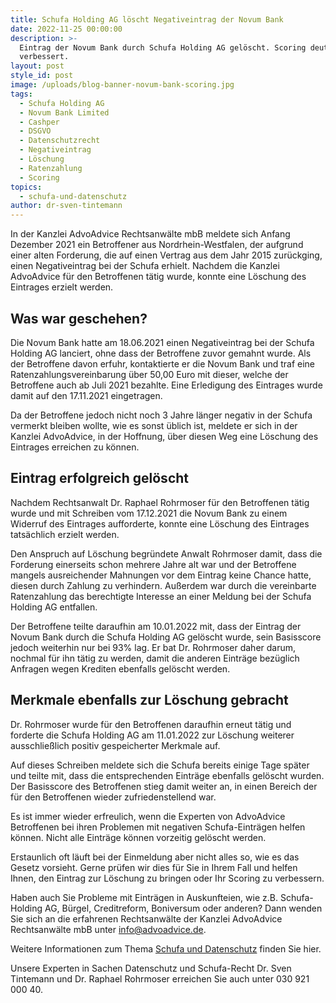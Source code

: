 ```yaml
---
title: Schufa Holding AG löscht Negativeintrag der Novum Bank
date: 2022-11-25 00:00:00
description: >-
  Eintrag der Novum Bank durch Schufa Holding AG gelöscht. Scoring deutlich
  verbessert.
layout: post
style_id: post
image: /uploads/blog-banner-novum-bank-scoring.jpg
tags:
  - Schufa Holding AG
  - Novum Bank Limited
  - Cashper
  - DSGVO
  - Datenschutzrecht
  - Negativeintrag
  - Löschung
  - Ratenzahlung
  - Scoring
topics:
  - schufa-und-datenschutz
author: dr-sven-tintemann
---
```

In der Kanzlei AdvoAdvice Rechtsanwälte mbB meldete sich Anfang Dezember 2021 ein Betroffener aus Nordrhein-Westfalen, der aufgrund einer alten Forderung, die auf einen Vertrag aus dem Jahr 2015 zurückging, einen Negativeintrag bei der Schufa erhielt. Nachdem die Kanzlei AdvoAdvice für den Betroffenen tätig wurde, konnte eine Löschung des Eintrages erzielt werden.

## Was war geschehen?

Die Novum Bank hatte am 18.06.2021 einen Negativeintrag bei der Schufa Holding AG lanciert, ohne dass der Betroffene zuvor gemahnt wurde. Als der Betroffene davon erfuhr, kontaktierte er die Novum Bank und traf eine Ratenzahlungsvereinbarung über 50,00 Euro mit dieser, welche der Betroffene auch ab Juli 2021 bezahlte. Eine Erledigung des Eintrages wurde damit auf den 17.11.2021 eingetragen.&nbsp;

Da der Betroffene jedoch nicht noch 3 Jahre länger negativ in der Schufa vermerkt bleiben wollte, wie es sonst üblich ist, meldete er sich in der Kanzlei AdvoAdvice, in der Hoffnung, über diesen Weg eine Löschung des Eintrages erreichen zu können.&nbsp;

## Eintrag erfolgreich gelöscht

Nachdem Rechtsanwalt Dr. Raphael Rohrmoser für den Betroffenen tätig wurde und mit Schreiben vom 17.12.2021 die Novum Bank zu einem Widerruf des Eintrages aufforderte, konnte eine Löschung des Eintrages tatsächlich erzielt werden.

Den Anspruch auf Löschung begründete Anwalt Rohrmoser damit, dass die Forderung einerseits schon mehrere Jahre alt war und der Betroffene mangels ausreichender Mahnungen vor dem Eintrag keine Chance hatte, diesen durch Zahlung zu verhindern. Außerdem war durch die vereinbarte Ratenzahlung das berechtigte Interesse an einer Meldung bei der Schufa Holding AG entfallen.

Der Betroffene teilte daraufhin am 10.01.2022 mit, dass der Eintrag der Novum Bank durch die Schufa Holding AG gelöscht wurde, sein Basisscore jedoch weiterhin nur bei 93% lag. Er bat Dr. Rohrmoser daher darum, nochmal für ihn tätig zu werden, damit die anderen Einträge bezüglich Anfragen wegen Krediten ebenfalls gelöscht werden.

## Merkmale ebenfalls zur Löschung gebracht

Dr. Rohrmoser wurde für den Betroffenen daraufhin erneut tätig und forderte die Schufa Holding AG am 11.01.2022 zur Löschung weiterer ausschließlich positiv gespeicherter Merkmale auf.&nbsp;

Auf dieses Schreiben meldete sich die Schufa bereits einige Tage später und teilte mit, dass die entsprechenden Einträge ebenfalls gelöscht wurden. Der Basisscore des Betroffenen stieg damit weiter an, in einen Bereich der für den Betroffenen wieder zufriedenstellend war.&nbsp;

Es ist immer wieder erfreulich, wenn die Experten von AdvoAdvice Betroffenen bei ihren Problemen mit negativen Schufa-Einträgen helfen können. Nicht alle Einträge können vorzeitig gelöscht werden.

Erstaunlich oft läuft bei der Einmeldung aber nicht alles so, wie es das Gesetz vorsieht. Gerne prüfen wir dies für Sie in Ihrem Fall und helfen Ihnen, den Eintrag zur Löschung zu bringen oder Ihr Scoring zu verbessern.

Haben auch Sie Probleme mit Einträgen in Auskunfteien, wie z.B. Schufa-Holding AG, Bürgel, Creditreform, Boniversum oder anderen? Dann wenden Sie sich an die erfahrenen Rechtsanwälte der Kanzlei AdvoAdvice Rechtsanwälte mbB unter [info@advoadvice.de](mailto:info@advoadvice.de).

Weitere Informationen zum Thema [Schufa und Datenschutz](/themen/schufa-und-datenschutz/)&nbsp;finden Sie hier.&nbsp;

Unsere Experten in Sachen Datenschutz und Schufa-Recht Dr. Sven Tintemann und Dr. Raphael Rohrmoser erreichen Sie auch unter 030 921 000 40.